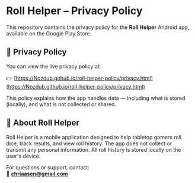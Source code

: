 # Roll Helper – Privacy Policy

This repository contains the privacy policy for the **Roll Helper** Android app, available on the Google Play Store.

## 📄 Privacy Policy

You can view the live privacy policy at:

👉 [https://Nozdub.github.io/roll-helper-policy/privacy.html](https://Nozdub.github.io/roll-helper-policy/privacy.html)

This policy explains how the app handles data — including what is stored (locally), and what is not collected or shared.

## 📱 About Roll Helper

Roll Helper is a mobile application designed to help tabletop gamers roll dice, track results, and view roll history. The app does not collect or transmit any personal information. All roll history is stored locally on the user's device.

For questions or support, contact:  
📧 **chriaasen@gmail.com**
